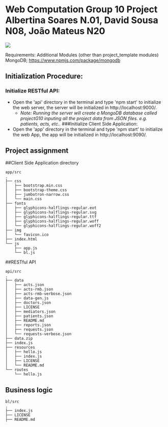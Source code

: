 Web Computation Group 10 Project
Albertina Soares N.01, David Sousa N08, João Mateus N20
==========================

[![](https://img.shields.io/badge/TÉCNICO-LISBOA-blue.svg?style=flat-square)](http://tecnico.ulisboa.pt/)

Requirements:
Additional Modules (other than project_template modules)
MongoDB; https://www.npmjs.com/package/mongodb

## Initialization Procedure:
  ### Initialize RESTful API:
  - Open the 'api' directory in the terminal and type 'npm start' to initialize the web server, the server will be initialized in http://localhost:9000/.
    - *Note: Running the server will create a MongoDB database called projectG10 inputing all the project data from JSON files. e.g. patients, acts, etc..*
  ###Initialize Client Side Application:
  - Open the 'app' directory in the terminal and type 'npm start' to initialize the web App, the app will be initialized in http://localhost:9090/.

## Project assignment

##Client Side Application directory

```
app/src
.
├── css
│   ├── bootstrap.min.css
│   ├── bootstrap-theme.css
│   ├── jumbotron-narrow.css
│   └── main.css
├── fonts
│   ├── glyphicons-halflings-regular.eot
│   ├── glyphicons-halflings-regular.svg
│   ├── glyphicons-halflings-regular.ttf
│   ├── glyphicons-halflings-regular.woff
│   └── glyphicons-halflings-regular.woff2
├── img
│   └── favicon.ico
├── index.html
└── js
    ├── app.js
    └── bl.js

```
##RESTful API

```
api/src
.
├── data
│   ├── acts.json
│   ├── acts-rmb.json
│   ├── acts-rmb-verbose.json
│   ├── data-gen.js
│   ├── doctors.json
│   ├── LICENSE
│   ├── mediators.json
│   ├── patients.json
│   ├── README.md
│   ├── reports.json
│   ├── requests.json
│   └── requests-verbose.json
├── data.zip
├── index.js
├── resources
│   ├── hello.js
│   ├── index.js
│   ├── LICENSE
│   └── README.md
└── routes
    └── hello.js

```
## Business logic

```
bl/src
.
├── index.js
├── LICENSE
├── README.md

```
